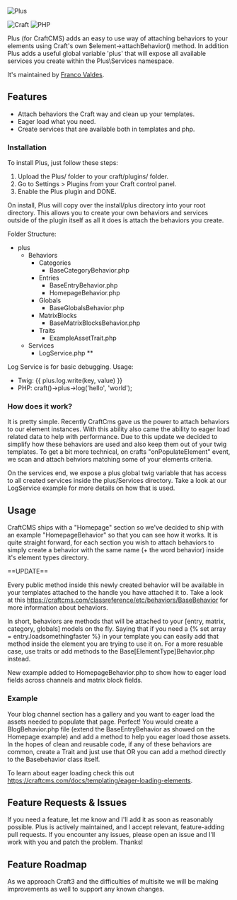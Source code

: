 ![Plus](http://i.imgur.com/r3EwP1W.png)

![Craft](https://img.shields.io/badge/craft-v2.6-red.svg) ![PHP](https://img.shields.io/badge/php-v7.0-blue.svg)

Plus (for CraftCMS) adds an easy to use way of attaching behaviors to your elements using Craft's own $element->attachBehavior() method. 
In addition Plus adds a useful global variable 'plus' that will expose all available services you create within the Plus\Services namespace.

It's maintained by [Franco Valdes](https://github.com/fvaldes33).


## Features
- Attach behaviors the Craft way and clean up your templates.
- Eager load what you need.
- Create services that are available both in templates and php.

### Installation

To install Plus, just follow these steps:

1. Upload the Plus/ folder to your craft/plugins/ folder.
2. Go to Settings > Plugins from your Craft control panel.
3. Enable the Plus plugin and DONE.

On install, Plus will copy over the install/plus directory into your root directory.
This allows you to create your own behaviors and services outside of the plugin itself 
as all it does is attach the behaviors you create. 

Folder Structure:
- plus
    - Behaviors
        - Categories
            - BaseCategoryBehavior.php
        - Entries
            - BaseEntryBehavior.php
            - HomepageBehavior.php
        - Globals
            - BaseGlobalsBehavior.php
        - MatrixBlocks
            - BaseMatrixBlocksBehavior.php
        - Traits
            - ExampleAssetTrait.php
    - Services
        - LogService.php **

Log Service is for basic debugging. 
Usage: 
- Twig: {{ plus.log.write(key, value) }}
- PHP: craft()->plus->log('hello', 'world');

### How does it work?

It is pretty simple. Recently CraftCms gave us the power to attach behaviors to our element instances. With this ability also came the ability to eager load related data to help with performance. Due to this update we decided to simplify how these behaviors are used and also keep them out of your twig templates. To get a bit more technical, on crafts "onPopulateElement" event, we scan and attach behviors matching some of your elements criteria.

On the services end, we expose a plus global twig variable that has access to all created services inside the plus/Services directory. Take a look at our LogService example for more details on how that is used.


## Usage

CraftCMS ships with a "Homepage" section so we've decided to ship with an example "HomepageBehavior" so that you can see how it works. It is quite straight forward, for each section you wish to attach behaviors to simply create a behavior with the same name (+ the word behavior) inside it's element types directory. 

==UPDATE==

Every public method inside this newly created behavior will be available in your templates attached to the handle you have attached it to.
Take a look at this https://craftcms.com/classreference/etc/behaviors/BaseBehavior for more information about behaviors. 

In short, behaviors are methods that will be attached to your [entry, matrix, category, globals] models on the fly. Saying that if you need a {% set array = entry.loadsomethingfaster %} in your template you can easily add that method inside the element you are trying to use it on. For a more resuable case, use traits or add methods to the Base[ElementType]Behavior.php instead.

New example added to HomepageBehavior.php to show how to eager load fields across channels and matrix block fields.

### Example

Your blog channel section has a gallery and you want to eager load the assets needed to populate that page. Perfect! You would create a BlogBehavior.php file (extend the BaseEntryBehavior as showed on the Homepage example) and add a method to help you eager load those assets. In the hopes of clean and reusable code, if any of these behaviors are common, create a Trait and just use that OR you can add a method directly to the Basebehavior class itself.

To learn about eager loading check this out https://craftcms.com/docs/templating/eager-loading-elements.


## Feature Requests & Issues

If you need a feature, let me know and I'll add it as soon as reasonably possible. Plus is actively maintained, and I accept relevant, feature-adding pull requests. If you encounter any issues, please open an issue and I'll work with you and patch the problem. Thanks!


## Feature Roadmap
As we approach Craft3 and the difficulties of multisite we will be making improvements as well to support any known changes.
